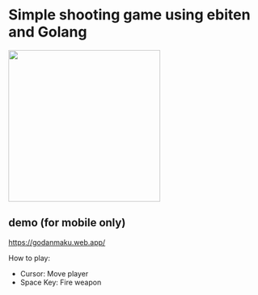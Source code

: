# Simple shooting game using ebiten and Golang

<image src="https://user-images.githubusercontent.com/1475839/92068343-a59a5180-ede1-11ea-929f-ace0a0030a29.png" width="300px" />

## demo (for mobile only)
https://godanmaku.web.app/

How to play:
- Cursor: Move player
- Space Key: Fire weapon